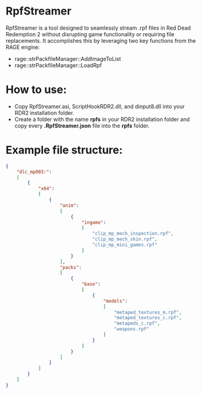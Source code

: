 # RpfStreamer
RpfStreamer is a tool designed to seamlessly stream .rpf files in Red Dead Redemption 2 without disrupting game functionality or requiring file replacements. It accomplishes this by leveraging two key functions from the RAGE engine:</br>
- rage::strPackfileManager::AddImageToList
- rage::strPackfileManager::LoadRpf

# How to use:
- Copy RpfStreamer.asi, ScriptHookRDR2.dll, and dinput8.dll into your RDR2 installation folder.
- Create a folder with the name **rpfs** in your RDR2 installation folder and copy every **.RpfStreamer.json** file into the **rpfs** folder.

# Example file structure:
```json
{
    "dlc_mp003:":
    [
        {
            "x64":
            [
                {
                    "anim":
                    [
                        {
                            "ingame":
                            [
                                "clip_mp_mech_inspection.rpf",
                                "clip_mp_mech_skin.rpf",
                                "clip_mp_mini_games.rpf"
                            ]
                        }
                    ],
                    "packs":
                    [
                        {
                            "base":
                            [
                                {
                                    "models":
                                    [
                                        "metaped_textures_m.rpf",
                                        "metaped_textures_c.rpf",
                                        "metapeds_c.rpf",
                                        "weapons.rpf"
                                    ]
                                }
                            ]
                        }
                    ]
                }
            ]
        }
    ]
}
```

